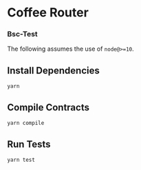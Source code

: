 # Coffee Router

### Bsc-Test

The following assumes the use of `node@>=10`.

## Install Dependencies

`yarn`

## Compile Contracts

`yarn compile`

## Run Tests

`yarn test`
